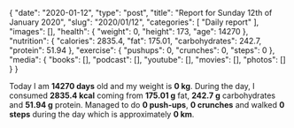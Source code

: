 {
    "date": "2020-01-12",
    "type": "post",
    "title": "Report for Sunday 12th of January 2020",
    "slug": "2020\/01\/12",
    "categories": [
        "Daily report"
    ],
    "images": [],
    "health": {
        "weight": 0,
        "height": 173,
        "age": 14270
    },
    "nutrition": {
        "calories": 2835.4,
        "fat": 175.01,
        "carbohydrates": 242.7,
        "protein": 51.94
    },
    "exercise": {
        "pushups": 0,
        "crunches": 0,
        "steps": 0
    },
    "media": {
        "books": [],
        "podcast": [],
        "youtube": [],
        "movies": [],
        "photos": []
    }
}

Today I am <strong>14270 days</strong> old and my weight is <strong>0 kg</strong>. During the day, I consumed <strong>2835.4 kcal</strong> coming from <strong>175.01 g</strong> fat, <strong>242.7 g</strong> carbohydrates and <strong>51.94 g</strong> protein. Managed to do <strong>0 push-ups</strong>, <strong>0 crunches</strong> and walked <strong>0 steps</strong> during the day which is approximately <strong>0 km</strong>.